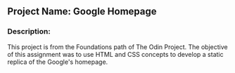 ## Project Name: Google Homepage

### Description:

This project is from the Foundations path of The Odin Project. The objective of this assignment was to use HTML and CSS concepts to develop a static replica of the Google's homepage.
